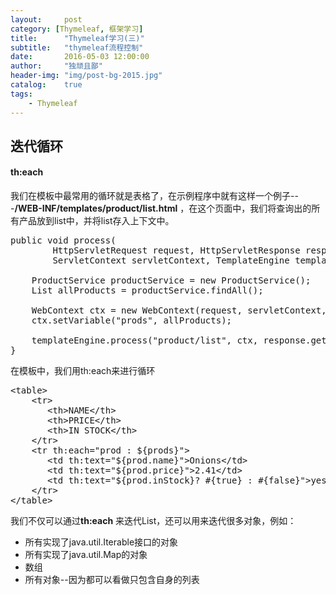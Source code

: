 ```yaml
---
layout:     post
category: [Thymeleaf, 框架学习]
title:      "Thymeleaf学习(三)"
subtitle:   "thymeleaf流程控制"
date:       2016-05-03 12:00:00
author:     "独顽且鄙"
header-img: "img/post-bg-2015.jpg"
catalog:    true
tags:
    - Thymeleaf
---
```


## 迭代循环

#### th:each

我们在模板中最常用的循环就是表格了，在示例程序中就有这样一个例子---**/WEB-INF/templates/product/list.html** ，在这个页面中，我们将查询出的所有产品放到list中，并将list存入上下文中。
<pre class="prettyprint linenums">
public void process(
        HttpServletRequest request, HttpServletResponse response,
        ServletContext servletContext, TemplateEngine templateEngine) {

    ProductService productService = new ProductService();
    List<Product> allProducts = productService.findAll(); 

    WebContext ctx = new WebContext(request, servletContext, request.getLocale());
    ctx.setVariable("prods", allProducts);

    templateEngine.process("product/list", ctx, response.getWriter());
}
</pre>

在模板中，我们用th:each来进行循环
<pre class="prettyprint linenums">
&lt;table&gt;
    &lt;tr&gt;
       &lt;th&gt;NAME&lt;/th&gt;
       &lt;th&gt;PRICE&lt;/th&gt;
       &lt;th&gt;IN STOCK&lt;/th&gt;
    &lt;/tr&gt;
    &lt;tr th:each="prod : ${prods}"&gt;
       &lt;td th:text="${prod.name}"&gt;Onions&lt;/td&gt;
       &lt;td th:text="${prod.price}"&gt;2.41&lt;/td&gt;
       &lt;td th:text="${prod.inStock}? #{true} : #{false}"&gt;yes&lt;/td&gt;
    &lt;/tr&gt;
&lt;/table&gt;
</pre>

我们不仅可以通过**th:each** 来迭代List，还可以用来迭代很多对象，例如：
- 所有实现了java.util.Iterable接口的对象
- 所有实现了java.util.Map的对象
- 数组
- 所有对象--因为都可以看做只包含自身的列表

#### 



